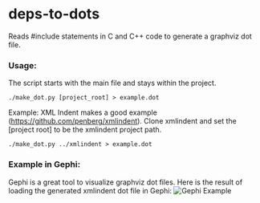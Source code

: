 deps-to-dots
============

Reads #include statements in C and C++ code to generate a graphviz dot file.

### Usage:

The script starts with the main file and stays within the project.

```./make_dot.py [project_root] > example.dot```

Example:
XML Indent makes a good example (https://github.com/penberg/xmlindent).  Clone xmlindent and set the [project root] to be the xmlindent project path.

```./make_dot.py ../xmlindent > example.dot```

### Example in Gephi:

Gephi is a great tool to visualize graphviz dot files.  Here is the result of loading the generated xmlindent dot file in Gephi: 
![Gephi Example](https://raw.githubusercontent.com/cdated/deps-to-dots/master/example/example_gephi.png)
